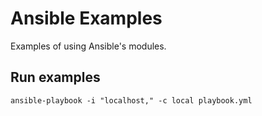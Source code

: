 # Ansible Examples
Examples of using Ansible's modules.

## Run examples
`ansible-playbook -i "localhost," -c local playbook.yml`
